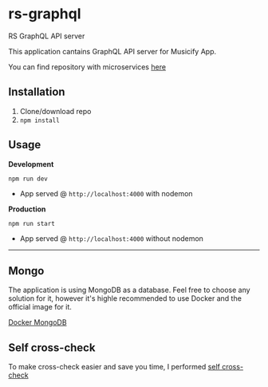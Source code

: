 # rs-graphql
RS GraphQL API server

This application cantains GraphQL API server for Musicify App. 

You can find repository with microservices [here](https://github.com/rolling-scopes-school/node-graphql-service)

## Installation
1. Clone/download repo
2. `npm install`

## Usage
**Development**

`npm run dev`

* App served @ `http://localhost:4000` with nodemon

**Production**

`npm run start`

* App served @ `http://localhost:4000` without nodemon

---

## Mongo

The application is using MongoDB as a database. Feel free to choose any solution for it, however it's highle recommended to use Docker and the official image for it.

[Docker MongoDB](https://hub.docker.com/_/mongo)


## Self cross-check

To make cross-check easier and save you time, I performed [self cross-check](https://github.com/inord777dev/rs-graphql/pull/1)
